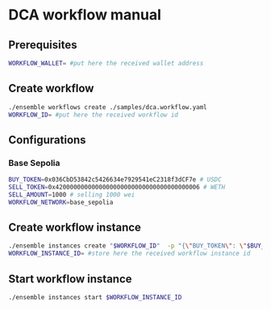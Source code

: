 # DCA workflow manual

## Prerequisites

```bash
WORKFLOW_WALLET= #put here the received wallet address 
```

## Create workflow

```bash
./ensemble workflows create ./samples/dca.workflow.yaml
WORKFLOW_ID= #put here the received workflow id
```

## Configurations

### Base Sepolia

```bash
BUY_TOKEN=0x036CbD53842c5426634e7929541eC2318f3dCF7e # USDC
SELL_TOKEN=0x4200000000000000000000000000000000000006 # WETH
SELL_AMOUNT=1000 # selling 1000 wei
WORKFLOW_NETWORK=base_sepolia
```

## Create workflow instance

```bash
./ensemble instances create "$WORKFLOW_ID"  -p "{\"BUY_TOKEN\": \"$BUY_TOKEN\", \"SELL_AMOUNT\": \"$SELL_AMOUNT\", \"SELL_TOKEN\": \"$SELL_TOKEN\", \"WORKFLOW_WALLET\": \"$WORKFLOW_WALLET\", \"WORKFLOW_NETWORK\": \"$WORKFLOW_NETWORK\"}"
WORKFLOW_INSTANCE_ID= #store here the received workflow instance id
```

## Start workflow instance

```bash
./ensemble instances start $WORKFLOW_INSTANCE_ID
```
